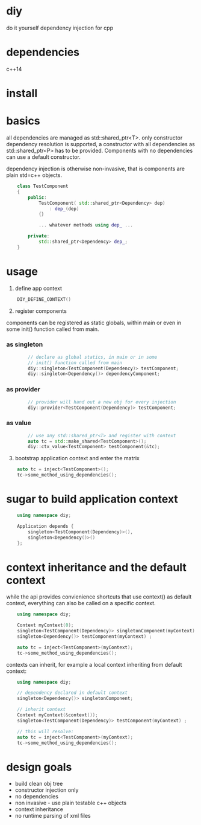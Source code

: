 # diy
do it yourself dependency injection for cpp

# dependencies
c++14

# install

# basics

all dependencies are managed as std::shared_ptr&lt;T&gt;. only constructor dependency resolution is supported, a constructor
with all dependencies as std::shared_ptr&lt;P&gt; has to be provided. Components with no dependencies can use a default constructor.

dependency injection is otherwise non-invasive, that is components are plain std=c++ objects.

```cpp
    class TestComponent
    {
        public:
            TestComponent( std::shared_ptr<Dependency> dep)
                : dep_(dep)
            {}

            ... whatever methods using dep_ ...

        private:
            std::shared_ptr<Dependency> dep_;
    }
```

# usage

1. define app context

```cpp
    DIY_DEFINE_CONTEXT()
```

2. register components

components can be registered as static globals,
within main or even in some init() function called from main.

### as singleton

```cpp
        // declare as global statics, in main or in some 
        // init() function called from main
        diy::singleton<TestComponent(Dependency)> testComponent;
        diy::singleton<Dependency()> dependencyComponent;
```
### as provider

```cpp
        // provider will hand out a new obj for every injection
        diy::provider<TestComponent(Dependency)> testComponent;
```
### as value
```cpp
        // use any std::shared_ptr<T> and register with context
        auto tc = std::make_shared<TestComponent>();
        diy::ctx_value<TestComponent> testComponent(&tc);
```        
3. bootstrap application context and enter the matrix
```cpp
    auto tc = inject<TestComponent>();
    tc->some_method_using_dependencies();
```

# sugar to build application context
```cpp
    using namespace diy;

    Application depends {
        singleton<TestComponent(Dependency)>(),
        singleton<Dependency()>()
    };
```

# context inheritance and the default context

while the api provides convienience shortcuts that use context() as
default context, everything can also be called on a specific context.

```cpp
    using namespace diy;

    Context myContext(0);
    singleton<TestComponent(Dependency)> singletonComponent(myContext) ;
    singleton<Dependency()> testComponent(myContext) ;

    auto tc = inject<TestComponent>(myContext);
    tc->some_method_using_dependencies();
```
contexts can inherit, for example a local context inheriting from default context:

```cpp
    using namespace diy;

    // dependency declared in default context
    singleton<Dependency()> singletonComponent;

    // inherit context
    Context myContext(&context());
    singleton<TestComponent(Dependency)> testComponent(myContext) ;

    // this will resolve:
    auto tc = inject<TestComponent>(myContext);
    tc->some_method_using_dependencies();
```


# design goals
- build clean obj tree
- constructor injection only
- no dependencies
- non invasive - use plain testable c++ objects
- context inheritance
- no runtime parsing of xml files

